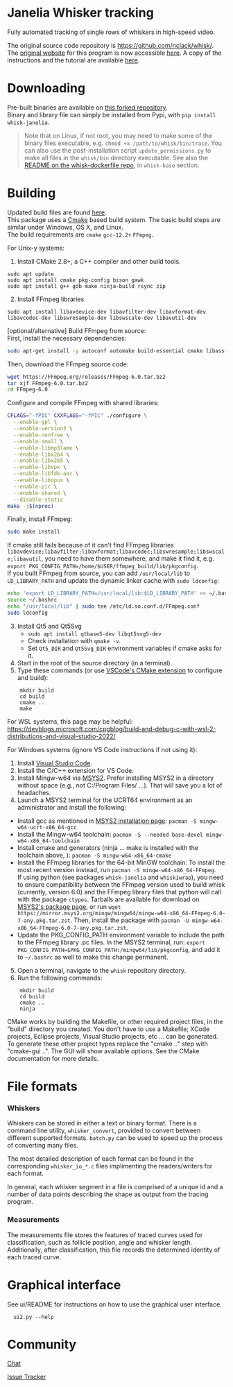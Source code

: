 Janelia Whisker tracking
========================
Fully automated tracking of single rows of whiskers in high-speed video.  

The original source code repository is https://github.com/nclack/whisk/.    
The [original website](http://openwiki.janelia.org/wiki/display/MyersLab/Whisker+Tracking) for this program is now accessible [here](https://wikis.janelia.org/display/WT/Whisker+Tracking).
A copy of the instructions and the tutorial are available [here](https://github.com/wanglab-neuro/whisk-dockerfile/tree/main/context/wiki).

Downloading
===========
Pre-built binaries are available on [this forked repository](https://github.com/vncntprvst/whisk/tree/master/whisk/bin).  
Binary and library file can simply be installed from Pypi, with `pip install whisk-janelia`.  
> Note that on Linux, if not root, you may need to make some of the binary files executable, e.g. `chmod +x /path/to/whisk/bin/trace`. You can also use the post-installation script `update_permissions.py` to make all files in the `whisk/bin` directory executable.
See also the [README on the whisk-dockerfile repo](https://github.com/wanglab-neuro/whisk-dockerfile), in `whisk-base` section.  

Building
========
Updated build files are found [here](https://github.com/vncntprvst/whisk/).  
This package uses a [Cmake][] based build system.  The basic build steps are similar under Windows, OS X, and Linux.  
The build requirements are `cmake` `gcc-12.2+` `FFmpeg`.

For Unix-y systems:

1. Install CMake 2.8+, a C++ compiler and other build tools.
```
sudo apt update
sudo apt install cmake pkg-config bison gawk
sudo apt install g++ gdb make ninja-build rsync zip
```
2. Install FFmpeg libraries
```
sudo apt install libavdevice-dev libavfilter-dev libavformat-dev libavcodec-dev libswresample-dev libswscale-dev libavutil-dev
```
[optional/alternative] Build FFmpeg from source:  
First, install the necessary dependencies:   
```bash
sudo apt-get install -y autoconf automake build-essential cmake libass-dev libfreetype6-dev libsdl2-dev libtool libva-dev libvdpau-dev libvorbis-dev libxcb1-dev libxcb-shm0-dev libxcb-xfixes0-dev pkg-config texinfo zlib1g-dev yasm libx264-dev libx265-dev libnuma-dev libvpx-dev libfdk-aac-dev libmp3lame-dev libopus-dev
```
Then, download the FFmpeg source code:  
```bash
wget https://FFmpeg.org/releases/FFmpeg-6.0.tar.bz2
tar xjf FFmpeg-6.0.tar.bz2
cd FFmpeg-6.0
```
Configure and compile FFmpeg with shared libraries: 
```bash
CFLAGS="-fPIC" CXXFLAGS="-fPIC" ./configure \
  --enable-gpl \
  --enable-version3 \
  --enable-nonfree \
  --enable-small \
  --enable-libmp3lame \
  --enable-libx264 \
  --enable-libx265 \
  --enable-libvpx \
  --enable-libfdk-aac \
  --enable-libopus \
  --enable-pic \
  --enable-shared \
  --disable-static
make -j$(nproc)
```
Finally, install FFmpeg:  
```bash
sudo make install
```

If cmake still fails because of it can't find FFmpeg libraries `libavdevice;libavfilter;libavformat;libavcodec;libswresample;libswscale;libavutil`, you need to have them somewhere, and make it find it, e.g. `export PKG_CONFIG_PATH=/home/$USER/ffmpeg_build/lib/pkgconfig`.  
If you built FFmpeg from source, you can add `/usr/local/lib` to `LD_LIBRARY_PATH` and update the dynamic linker cache with `sudo ldconfig`:  
```bash
echo 'export LD_LIBRARY_PATH=/usr/local/lib:$LD_LIBRARY_PATH' >> ~/.bashrc
source ~/.bashrc
echo "/usr/local/lib" | sudo tee /etc/ld.so.conf.d/FFmpeg.conf
sudo ldconfig
```

3. Install Qt5 and Qt5Svg
    * `sudo apt install qtbase5-dev libqt5svg5-dev` 
    * Check installation with `qmake -v`.
    * Set `Qt5_DIR` and `Qt5Svg_DIR` environment variables if cmake asks for it.
4. Start in the root of the source directory (in a terminal).
5. Type these commands (or use [VSCode's CMake extension](https://marketplace.visualstudio.com/items?itemName=ms-vscode.cmake-tools) to configure and build):
```
    mkdir build
    cd build
    cmake ..
    make
```

For WSL systems, this page may be helpful:
https://devblogs.microsoft.com/cppblog/build-and-debug-c-with-wsl-2-distributions-and-visual-studio-2022/

For Windows systems (ignore VS Code instructions if not using it):

1. Install [Visual Studio Code](https://code.visualstudio.com/download).
2. Install the C/C++ extension for VS Code. 
3. Install Mingw-w64 via [MSYS2](https://www.msys2.org/). Prefer installing MSYS2 in a directory without space (e.g., not C:/Program Files/ ...). That will save you a lot of headaches.
4. Launch a MSYS2 terminal for the UCRT64 environment as an administrator and install the following:  
* Install gcc as mentioned in [MSYS2 installation page](https://www.msys2.org/): `pacman -S mingw-w64-ucrt-x86_64-gcc`   
* Install the Mingw-w64 toolchain: `pacman -S --needed base-devel mingw-w64-x86_64-toolchain`
* Install cmake and generators (ninja ... make is installed with the toolchain above, ): `pacman -S mingw-w64-x86_64-cmake`
* Install the FFmpeg libraries for the 64-bit MinGW toolchain: 
     To install the most recent version instead, run `pacman -S mingw-w64-x86_64-FFmpeg`.  
     If using python (see packages `whisk-janelia` and `whiskiwrap`), you need to ensure compatibility between the FFmpeg version used to build whisk (currently, version 6.0) and the FFmpeg library files that python will call with the package `ctypes`. Tarballs are available for download on [MSYS2's package page](https://packages.msys2.org/package/mingw-w64-x86_64-FFmpeg), or run `wget https://mirror.msys2.org/mingw/mingw64/mingw-w64-x86_64-FFmpeg-6.0-7-any.pkg.tar.zst`. Then, install the package with  `pacman -U mingw-w64-x86_64-FFmpeg-6.0-7-any.pkg.tar.zst`.    
* Update the PKG_CONFIG_PATH environment variable to include the path to the FFmpeg library .pc files. In the MSYS2 terminal, run: `export PKG_CONFIG_PATH=$PKG_CONFIG_PATH:/mingw64/lib/pkgconfig`, and add it to `~/.bashrc` as well to make this change permanent.
5. Open a terminal, navigate to the `whisk` repository directory.
6. Run the following commands:  
```
    mkdir build
    cd build
    cmake ..
    ninja
```  

CMake works by building the Makefile, or other required project files, in the "build" directory you created.  You don't have to use a Makefile; XCode projects,
Eclipse projects, Visual Studio projects, etc ... can be generated.  To generate these other project types replace the "cmake .." step with "cmake-gui ..".  The
GUI will show available options.  See the CMake documentation for more details.

[Cmake]: http://www.cmake.org


File formats
============

### Whiskers

Whiskers can be stored in either a text or binary format.  There is a command line utility, `whisker_convert`, provided to convert between different
supported formats. `batch.py` can be used to speed up the process of converting many files.

The most detailed description of each format can be found in the corresponding `whisker_io_*.c` files implimenting the readers/writers for each format.

In general, each whisker segment in a file is comprised of a unique id and a number of data points describing the shape as output from the tracing program.

### Measurements 

The measurements file stores the features of traced curves used for classification, such as follicle position, angle and whisker length.
Additionally, after classification, this file records the determined identity of each traced curve.

Graphical interface
===================

See ui/README for instructions on how to use the graphical user interface.

      ui2.py --help

Community
=========

[Chat](https://discord.gg/Y7QJerr)

[Issue Tracker](https://github.com/nclack/whisk/issues)

